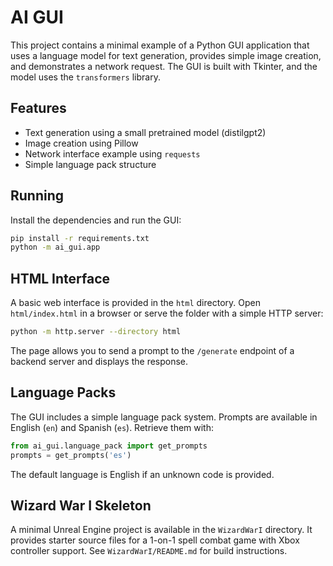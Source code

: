 # AI GUI

This project contains a minimal example of a Python GUI application that uses a language model for text generation, provides simple image creation, and demonstrates a network request. The GUI is built with Tkinter, and the model uses the `transformers` library.

## Features

- Text generation using a small pretrained model (distilgpt2)
- Image creation using Pillow
- Network interface example using `requests`
- Simple language pack structure

## Running

Install the dependencies and run the GUI:

```bash
pip install -r requirements.txt
python -m ai_gui.app
```

## HTML Interface

A basic web interface is provided in the `html` directory. Open `html/index.html` in a browser or serve the folder with a simple HTTP server:

```bash
python -m http.server --directory html
```

The page allows you to send a prompt to the `/generate` endpoint of a backend server and displays the response.

## Language Packs

The GUI includes a simple language pack system. Prompts are available in English (`en`) and Spanish (`es`). Retrieve them with:

```python
from ai_gui.language_pack import get_prompts
prompts = get_prompts('es')
```

The default language is English if an unknown code is provided.

## Wizard War I Skeleton

A minimal Unreal Engine project is available in the `WizardWarI` directory. It provides starter source files for a 1-on-1 spell combat game with Xbox controller support. See `WizardWarI/README.md` for build instructions.
